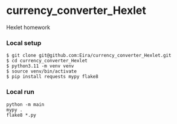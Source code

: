 # currency_converter_Hexlet
Hexlet homework

### Local setup
```shell
$ git clone git@github.com:Eira/currency_converter_Hexlet.git
$ cd currency_converter_Hexlet
$ python3.11 -m venv venv
$ source venv/bin/activate
$ pip install requests mypy flake8
```

### Local run
```
python -m main
mypy .
flake8 *.py
```